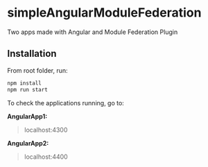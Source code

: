 # simpleAngularModuleFederation
Two apps made with Angular and Module Federation Plugin

## Installation

From root folder, run:

```sh
npm install
npm run start
```

To check the applications running, go to:

**AngularApp1:**
> localhost:4300

**AngularApp2:**
> localhost:4400
